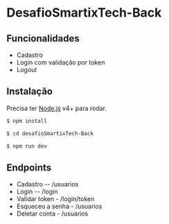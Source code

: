 # DesafioSmartixTech-Back

## Funcionalidades

* Cadastro 
* Login com validação por token
* Logout

## Instalação

Precisa ter [Node.js](https://nodejs.org/) v4+ para rodar.

```sh
$ npm install
```

```sh
$ cd desafioSmartixTech-Back
```

```sh
$ npm run dev
```

## Endpoints

* Cadastro -- /usuarios
* Login -- /login
* Validar token - /login/token
* Esqueceu a senha - /usuarios
* Deletar conta - /usuarios
